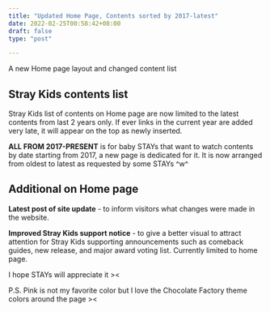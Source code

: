 ```yaml
---
title: "Updated Home Page, Contents sorted by 2017-latest"
date: 2022-02-25T00:58:42+08:00
draft: false
type: "post"

---
```

A new Home page layout and changed content list

## Stray Kids contents list
Stray Kids list of contents on Home page are now limited to the latest contents from last 2 years only. If ever links in the current year are added very late, it will appear on the top as newly inserted.

**ALL FROM 2017-PRESENT** is for baby STAYs that want to watch contents by date starting from 2017, a new page is dedicated for it. It is now arranged from oldest to latest as requested by some STAYs ^w^

## Additional on Home page
**Latest post of site update** - to inform visitors what changes were made in the website.

**Improved Stray Kids support notice** - to give a better visual to attract attention for Stray Kids supporting announcements such as comeback guides, new release, and major award voting list. Currently limited to home page.

I hope STAYs will appreciate it ><

P.S. Pink is not my favorite color but I love the Chocolate Factory theme colors around the page ><
